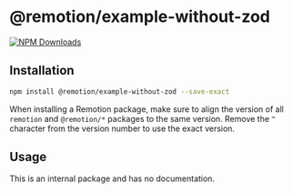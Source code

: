 # @remotion/example-without-zod
 
[![NPM Downloads](https://img.shields.io/npm/dm/@remotion/example-without-zod.svg?style=flat&color=black&label=Downloads)](https://npmcharts.com/compare/@remotion/example-without-zod?minimal=true)
 
## Installation
 
```bash
npm install @remotion/example-without-zod --save-exact
```
 
When installing a Remotion package, make sure to align the version of all `remotion` and `@remotion/*` packages to the same version.
Remove the `^` character from the version number to use the exact version.
 
## Usage
 
This is an internal package and has no documentation.
